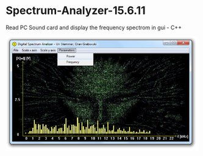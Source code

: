 # Spectrum-Analyzer-15.6.11
Read PC Sound card and display the frequency spectrom in gui - C++

![ApplicationLook](/Demo.png)
